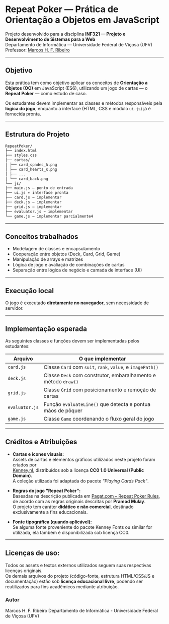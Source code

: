 # Repeat Poker — Prática de Orientação a Objetos em JavaScript

Projeto desenvolvido para a disciplina **INF321 — Projeto e Desenvolvimento de Sistemas para a Web**  
Departamento de Informática — Universidade Federal de Viçosa (UFV)  
Professor: [Marcos H. F. Ribeiro](https://github.com/mhfribeiroufv)

---

## Objetivo

Esta prática tem como objetivo aplicar os conceitos de **Orientação a Objetos (OO)** em JavaScript (ES6), utilizando um jogo de cartas — o **Repeat Poker** — como estudo de caso.

Os estudantes devem implementar as classes e métodos responsáveis pela **lógica do jogo**, enquanto a interface (HTML, CSS e módulo `ui.js`) já é fornecida pronta.

---

## Estrutura do Projeto

```bash
RepeatPoker/
├── index.html
├── styles.css
├── cartas/
│ ├── card_spades_A.png
│ ├── card_hearts_K.png
│ ├── ...
│ └── card_back.png
└── js/
├── main.js ← ponto de entrada
├── ui.js ← interface pronta
├── card.js ← implementar
├── deck.js ← implementar
├── grid.js ← implementar
├── evaluator.js ← implementar
└── game.js ← implementar parcialmente4
```

---

## Conceitos trabalhados

- Modelagem de classes e encapsulamento  
- Cooperação entre objetos (Deck, Card, Grid, Game)  
- Manipulação de arrays e matrizes  
- Lógica de jogo e avaliação de combinações de cartas  
- Separação entre lógica de negócio e camada de interface (UI)

---

## Execução local

O jogo é executado **diretamente no navegador**, sem necessidade de servidor.

---

## Implementação esperada

As seguintes classes e funções devem ser implementadas pelos estudantes:

| Arquivo        | O que implementar                                              |
| -------------- | -------------------------------------------------------------- |
| `card.js`      | Classe `Card` com `suit`, `rank`, `value`, e `imagePath()`     |
| `deck.js`      | Classe `Deck` com construtor, embaralhamento e método `draw()` |
| `grid.js`      | Classe `Grid` com posicionamento e remoção de cartas           |
| `evaluator.js` | Função `evaluateLine()` que detecta e pontua mãos de pôquer    |
| `game.js`      | Classe `Game` coordenando o fluxo geral do jogo                |

---

## Créditos e Atribuições

- **Cartas e ícones visuais:**  
  Assets de cartas e elementos gráficos utilizados neste projeto foram criados por  
  [Kenney.nl](https://kenney.nl/assets), distribuídos sob a licença **CC0 1.0 Universal (Public Domain)**.  
  A coleção utilizada foi adaptada do pacote *"Playing Cards Pack"*.

- **Regras do jogo "Repeat Poker":**  
  Baseadas na descrição publicada em [Pagat.com – Repeat Poker Rules](https://www.pagat.com/invented/repeat_poker.html),  
  de acordo com as regras originais descritas por **Pramod Mulay**.  
  O projeto tem caráter **didático e não comercial**, destinado exclusivamente a fins educacionais.

- **Fonte tipográfica (quando aplicável):**  
  Se alguma fonte proveniente do pacote Kenney Fonts ou similar for utilizada, ela também é disponibilizada sob licença CC0.

---

## Licenças de uso:

Todos os assets e textos externos utilizados seguem suas respectivas licenças originais.  
Os demais arquivos do projeto (código-fonte, estrutura HTML/CSS/JS e documentação) estão sob **licença educacional livre**, podendo ser reutilizados para fins acadêmicos mediante atribuição.

### Autor

Marcos H. F. Ribeiro
Departamento de Informática - Universidade Federal de Viçosa (UFV)
